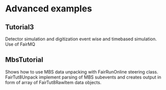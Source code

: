 # Advanced examples

## Tutorial3

Detector simulation and digitization event wise and timebased simulation.
Use of FairMQ


## MbsTutorial

Shows how to use MBS data unpacking with FairRunOnline steering class. FairTut8Unpack implement parsing of MBS subevents and
creates output in form of array of FairTut8RawItem data objects.
